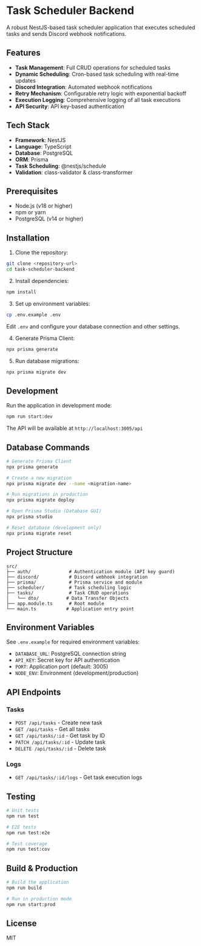 # Task Scheduler Backend

A robust NestJS-based task scheduler application that executes scheduled tasks and sends Discord webhook notifications.

## Features

- **Task Management**: Full CRUD operations for scheduled tasks
- **Dynamic Scheduling**: Cron-based task scheduling with real-time updates
- **Discord Integration**: Automated webhook notifications
- **Retry Mechanism**: Configurable retry logic with exponential backoff
- **Execution Logging**: Comprehensive logging of all task executions
- **API Security**: API key-based authentication

## Tech Stack

- **Framework**: NestJS
- **Language**: TypeScript
- **Database**: PostgreSQL
- **ORM**: Prisma
- **Task Scheduling**: @nestjs/schedule
- **Validation**: class-validator & class-transformer

## Prerequisites

- Node.js (v18 or higher)
- npm or yarn
- PostgreSQL (v14 or higher)

## Installation

1. Clone the repository:
```bash
git clone <repository-url>
cd task-scheduler-backend
```

2. Install dependencies:
```bash
npm install
```

3. Set up environment variables:
```bash
cp .env.example .env
```

Edit `.env` and configure your database connection and other settings.

4. Generate Prisma Client:
```bash
npx prisma generate
```

5. Run database migrations:
```bash
npx prisma migrate dev
```

## Development

Run the application in development mode:
```bash
npm run start:dev
```

The API will be available at `http://localhost:3005/api`

## Database Commands

```bash
# Generate Prisma Client
npx prisma generate

# Create a new migration
npx prisma migrate dev --name <migration-name>

# Run migrations in production
npx prisma migrate deploy

# Open Prisma Studio (Database GUI)
npx prisma studio

# Reset database (development only)
npx prisma migrate reset
```

## Project Structure

```
src/
├── auth/              # Authentication module (API key guard)
├── discord/           # Discord webhook integration
├── prisma/            # Prisma service and module
├── scheduler/         # Task scheduling logic
├── tasks/             # Task CRUD operations
│   └── dto/          # Data Transfer Objects
├── app.module.ts      # Root module
└── main.ts           # Application entry point
```

## Environment Variables

See `.env.example` for required environment variables:

- `DATABASE_URL`: PostgreSQL connection string
- `API_KEY`: Secret key for API authentication
- `PORT`: Application port (default: 3005)
- `NODE_ENV`: Environment (development/production)

## API Endpoints

### Tasks
- `POST /api/tasks` - Create new task
- `GET /api/tasks` - Get all tasks
- `GET /api/tasks/:id` - Get task by ID
- `PATCH /api/tasks/:id` - Update task
- `DELETE /api/tasks/:id` - Delete task

### Logs
- `GET /api/tasks/:id/logs` - Get task execution logs

## Testing

```bash
# Unit tests
npm run test

# E2E tests
npm run test:e2e

# Test coverage
npm run test:cov
```

## Build & Production

```bash
# Build the application
npm run build

# Run in production mode
npm run start:prod
```

## License

MIT
